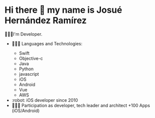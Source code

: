 # Hi there 👋 my name is Josué Hernández Ramírez

<!--
**ingscjoshua/ingscjoshua** is a ✨ _special_ ✨ repository because its `README.md` (this file) appears on your GitHub profile.

Here are some ideas to get you started:

- 🔭 I’m currently working on ...
- 🌱 I’m currently learning ...
- 👯 I’m looking to collaborate on ...
- 🤔 I’m looking for help with ...
- 💬 Ask me about ...
- 📫 How to reach me: ...
- 😄 Pronouns: ...
- ⚡ Fun fact: ...
-->
<p>🙋🏽‍♂️I'm Developer.</p>
<ul>
  <li>👨🏽‍💻 Languages and Technologies:</li>
      <ul>
        <li>Swift</li>
        <li>Objective-c</li>
        <li>Java</li>
        <li>Python</li>
        <li>javascript</li>
        <li>iOS</li>
        <li>Android</li>
        <li>Vue</li>
        <li>AWS</li>
      </ul>
  <li>:robot: iOS developer since 2010</li>
  <li>👨🏽‍💻  Participation as developer, tech leader and architect +100 Apps (iOS/Android)</li>
</ul>
